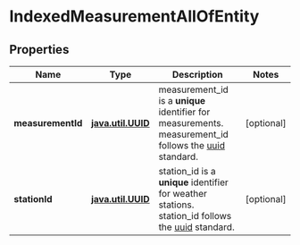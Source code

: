 
# IndexedMeasurementAllOfEntity

## Properties
Name | Type | Description | Notes
------------ | ------------- | ------------- | -------------
**measurementId** | [**java.util.UUID**](java.util.UUID.md) | measurement_id is a __unique__ identifier for measurements.   measurement_id follows the [uuid](https://en.wikipedia.org/wiki/Universally_unique_identifier) standard.  |  [optional]
**stationId** | [**java.util.UUID**](java.util.UUID.md) | station_id is a __unique__ identifier for weather stations.   station_id follows the [uuid](https://en.wikipedia.org/wiki/Universally_unique_identifier) standard.  |  [optional]



